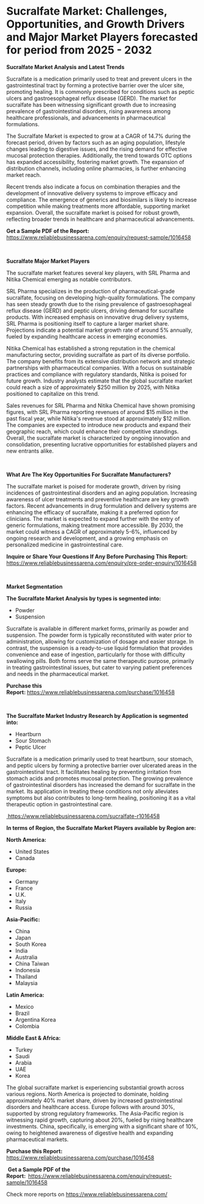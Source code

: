 <p><h1>Sucralfate Market: Challenges, Opportunities, and Growth Drivers and Major Market Players forecasted for period from 2025 - 2032</h1></p><p><strong>Sucralfate Market Analysis and Latest Trends</strong></p>
<p><p>Sucralfate is a medication primarily used to treat and prevent ulcers in the gastrointestinal tract by forming a protective barrier over the ulcer site, promoting healing. It is commonly prescribed for conditions such as peptic ulcers and gastroesophageal reflux disease (GERD). The market for sucralfate has been witnessing significant growth due to increasing prevalence of gastrointestinal disorders, rising awareness among healthcare professionals, and advancements in pharmaceutical formulations.</p><p>The Sucralfate Market is expected to grow at a CAGR of 14.7% during the forecast period, driven by factors such as an aging population, lifestyle changes leading to digestive issues, and the rising demand for effective mucosal protection therapies. Additionally, the trend towards OTC options has expanded accessibility, fostering market growth. The expansion of distribution channels, including online pharmacies, is further enhancing market reach.</p><p>Recent trends also indicate a focus on combination therapies and the development of innovative delivery systems to improve efficacy and compliance. The emergence of generics and biosimilars is likely to increase competition while making treatments more affordable, supporting market expansion. Overall, the sucralfate market is poised for robust growth, reflecting broader trends in healthcare and pharmaceutical advancements.</p></p>
<p><strong>Get a Sample PDF of the Report:&nbsp;</strong> <a href="https://www.reliablebusinessarena.com/enquiry/request-sample/1016458?utm_campaign=3578&utm_medium=2&utm_source=Github&utm_content=ia&utm_term=21032025&utm_id=sucralfate">https://www.reliablebusinessarena.com/enquiry/request-sample/1016458</a></p>
<p>&nbsp;</p>
<p><strong>Sucralfate Major Market Players</strong></p>
<p><p>The sucralfate market features several key players, with SRL Pharma and Nitika Chemical emerging as notable contributors. </p><p>SRL Pharma specializes in the production of pharmaceutical-grade sucralfate, focusing on developing high-quality formulations. The company has seen steady growth due to the rising prevalence of gastroesophageal reflux disease (GERD) and peptic ulcers, driving demand for sucralfate products. With increased emphasis on innovative drug delivery systems, SRL Pharma is positioning itself to capture a larger market share. Projections indicate a potential market growth rate of around 5% annually, fueled by expanding healthcare access in emerging economies.</p><p>Nitika Chemical has established a strong reputation in the chemical manufacturing sector, providing sucralfate as part of its diverse portfolio. The company benefits from its extensive distribution network and strategic partnerships with pharmaceutical companies. With a focus on sustainable practices and compliance with regulatory standards, Nitika is poised for future growth. Industry analysts estimate that the global sucralfate market could reach a size of approximately $250 million by 2025, with Nitika positioned to capitalize on this trend.</p><p>Sales revenues for SRL Pharma and Nitika Chemical have shown promising figures, with SRL Pharma reporting revenues of around $15 million in the past fiscal year, while Nitika's revenue stood at approximately $12 million. The companies are expected to introduce new products and expand their geographic reach, which could enhance their competitive standings. Overall, the sucralfate market is characterized by ongoing innovation and consolidation, presenting lucrative opportunities for established players and new entrants alike.</p></p>
<p>&nbsp;</p>
<p><strong>What Are The Key Opportunities For Sucralfate Manufacturers?</strong></p>
<p><p>The sucralfate market is poised for moderate growth, driven by rising incidences of gastrointestinal disorders and an aging population. Increasing awareness of ulcer treatments and preventive healthcare are key growth factors. Recent advancements in drug formulation and delivery systems are enhancing the efficacy of sucralfate, making it a preferred option for clinicians. The market is expected to expand further with the entry of generic formulations, making treatment more accessible. By 2030, the market could witness a CAGR of approximately 5-6%, influenced by ongoing research and development, and a growing emphasis on personalized medicine in gastrointestinal care.</p></p>
<p><strong>Inquire or Share Your Questions If Any Before Purchasing This Report:</strong> <a href="https://www.reliablebusinessarena.com/enquiry/pre-order-enquiry/1016458?utm_campaign=3578&utm_medium=2&utm_source=Github&utm_content=ia&utm_term=21032025&utm_id=sucralfate">https://www.reliablebusinessarena.com/enquiry/pre-order-enquiry/1016458</a></p>
<p>&nbsp;</p>
<p><strong>Market Segmentation</strong></p>
<p><strong>The Sucralfate Market Analysis by types is segmented into:</strong></p>
<p><ul><li>Powder</li><li>Suspension</li></ul></p>
<p><p>Sucralfate is available in different market forms, primarily as powder and suspension. The powder form is typically reconstituted with water prior to administration, allowing for customization of dosage and easier storage. In contrast, the suspension is a ready-to-use liquid formulation that provides convenience and ease of ingestion, particularly for those with difficulty swallowing pills. Both forms serve the same therapeutic purpose, primarily in treating gastrointestinal issues, but cater to varying patient preferences and needs in the pharmaceutical market.</p></p>
<p><strong>Purchase this Report:&nbsp;</strong><a href="https://www.reliablebusinessarena.com/purchase/1016458?utm_campaign=3578&utm_medium=2&utm_source=Github&utm_content=ia&utm_term=21032025&utm_id=sucralfate">https://www.reliablebusinessarena.com/purchase/1016458</a></p>
<p>&nbsp;</p>
<p><strong>The Sucralfate Market Industry Research by Application is segmented into:</strong></p>
<p><ul><li>Heartburn</li><li>Sour Stomach</li><li>Peptic Ulcer</li></ul></p>
<p><p>Sucralfate is a medication primarily used to treat heartburn, sour stomach, and peptic ulcers by forming a protective barrier over ulcerated areas in the gastrointestinal tract. It facilitates healing by preventing irritation from stomach acids and promotes mucosal protection. The growing prevalence of gastrointestinal disorders has increased the demand for sucralfate in the market. Its application in treating these conditions not only alleviates symptoms but also contributes to long-term healing, positioning it as a vital therapeutic option in gastrointestinal care.</p></p>
<p><a href="https://www.reliablebusinessarena.com/sucralfate-r1016458?utm_campaign=3578&utm_medium=2&utm_source=Github&utm_content=ia&utm_term=21032025&utm_id=sucralfate">&nbsp;https://www.reliablebusinessarena.com/sucralfate-r1016458</a></p>
<p><strong>In terms of Region, the Sucralfate Market Players available by Region are:</strong></p>
<p>
    <p> <strong> North America: </strong>
        <ul>
            <li>United States</li>
            <li>Canada</li>
        </ul>
        </p> 
    <p> <strong> Europe: </strong>
        <ul>
            <li>Germany</li>
            <li>France</li>
            <li>U.K.</li>
            <li>Italy</li>
            <li>Russia</li>
        </ul>
        </p> 
    <p> <strong> Asia-Pacific: </strong>
        <ul>
            <li>China</li>
            <li>Japan</li>
            <li>South Korea</li>
            <li>India</li>
            <li>Australia</li>
            <li>China Taiwan</li>
            <li>Indonesia</li>
            <li>Thailand</li>
            <li>Malaysia</li>
        </ul>
        </p> 
    <p> <strong> Latin America: </strong>
        <ul>
            <li>Mexico</li>
            <li>Brazil</li>
            <li>Argentina Korea</li>
            <li>Colombia</li>
        </ul>
        </p> 
    <p> <strong> Middle East & Africa: </strong>
        <ul>
            <li>Turkey</li>
            <li>Saudi</li>
            <li>Arabia</li>
            <li>UAE</li>
            <li>Korea</li>
        </ul>
    </p>
    </p>
<p><p>The global sucralfate market is experiencing substantial growth across various regions. North America is projected to dominate, holding approximately 40% market share, driven by increased gastrointestinal disorders and healthcare access. Europe follows with around 30%, supported by strong regulatory frameworks. The Asia-Pacific region is witnessing rapid growth, capturing about 20%, fueled by rising healthcare investments. China, specifically, is emerging with a significant share of 10%, owing to heightened awareness of digestive health and expanding pharmaceutical markets.</p></p>
<p><strong>Purchase this Report: </strong><a href="https://www.reliablebusinessarena.com/purchase/1016458?utm_campaign=3578&utm_medium=2&utm_source=Github&utm_content=ia&utm_term=21032025&utm_id=sucralfate">https://www.reliablebusinessarena.com/purchase/1016458</a></p>
<p>&nbsp;<strong>Get a Sample PDF of the Report:&nbsp;&nbsp;</strong><a href="https://www.reliablebusinessarena.com/enquiry/request-sample/1016458?utm_campaign=3578&utm_medium=2&utm_source=Github&utm_content=ia&utm_term=21032025&utm_id=sucralfate">https://www.reliablebusinessarena.com/enquiry/request-sample/1016458</a></p>
<p><strong></strong></p>
<p>Check more reports on <a href="https://www.reliablebusinessarena.com/?utm_campaign=3578&utm_medium=2&utm_source=Github&utm_content=ia&utm_term=21032025&utm_id=sucralfate">https://www.reliablebusinessarena.com/</a></p>
